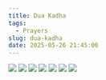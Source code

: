 ```yaml
---
title: Dua Kadha
tags:
  - Prayers
slug: dua-kadha
date: 2025-05-26 21:45:00
---
```


![](/images/dua_kadha/IMG_20250124_131409.jpg)
![](/images/dua_kadha/IMG_20250124_131412.jpg)
![](/images/dua_kadha/IMG_20250124_131417.jpg)
![](/images/dua_kadha/IMG_20250124_131421.jpg)
![](/images/dua_kadha/IMG_20250124_131425.jpg)
![](/images/dua_kadha/IMG_20250124_131427.jpg)
![](/images/dua_kadha/IMG_20250124_131432.jpg)
